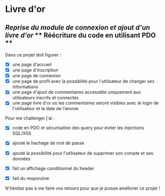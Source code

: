 # Livre d'or
*Reprise du module de connexion et ajout d'un livre d'or*
** Réécriture du code en utilisant PDO **
----

Dans ce projet doit figurer : 

- [x] une page d'accueil
- [x] une page d'inscription
- [x] une page de connexion
- [x] une page de profil avec la possibilité pour l'utilisateur de changer ses informations
- [x] une page d'ajout de commentaires accessible uniquement aux utilisateurs inscrits et connectés
- [x] une page livre d'or où les commentaires seront visibles avec le login de l'utilisateur et la date de l'envoie

Pour me challenger j'ai : 

- [x] code en PDO et sécurisation des query pour éviter les injections SQL/XSS
- [x] ajouté le hachage de mot de passe
- [x] ajouté la possibilité pour l'utilisateur de supprimer son compte et ses données
- [x] fait un affichage conditionnel du header
- [x] fait du responsive


N'hésitez pas à me faire vos retours pour que je puisse améliorer ce projet ! 



